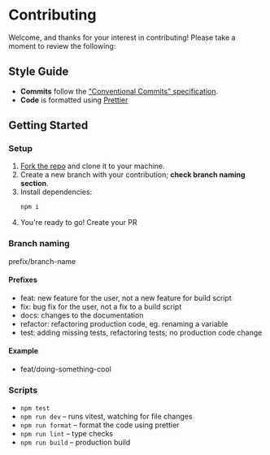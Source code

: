 # Contributing

Welcome, and thanks for your interest in contributing! Please take a moment to review the following:

## Style Guide

- **Commits** follow the ["Conventional Commits" specification](https://www.conventionalcommits.org/en/v1.0.0/).
- **Code** is formatted using [Prettier](https://prettier.io/)

## Getting Started

### Setup

1. [Fork the repo](https://docs.github.com/en/github/getting-started-with-github/fork-a-repo) and clone it to your machine.
2. Create a new branch with your contribution; **check branch naming section**.
3. Install dependencies:
   ```bash
   npm i
   ```
4. You're ready to go! Create your PR

### Branch naming

prefix/branch-name

#### Prefixes

- feat: new feature for the user, not a new feature for build script
- fix: bug fix for the user, not a fix to a build script
- docs: changes to the documentation
- refactor: refactoring production code, eg. renaming a variable
- test: adding missing tests, refactoring tests; no production code change

#### Example

- feat/doing-something-cool

### Scripts

- `npm test`
- `npm run dev` – runs vitest, watching for file changes
- `npm run format` – format the code using prettier
- `npm run lint` – type checks
- `npm run build` – production build
